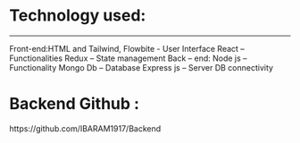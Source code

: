 <h1> Technology used: </h1 >
<hr />
Front-end:HTML and Tailwind, Flowbite - User Interface React – Functionalities Redux – State management Back – end: Node js – Functionality Mongo Db – Database Express js – Server DB connectivity

<h1> Backend Github :</h1>
https://github.com/IBARAM1917/Backend